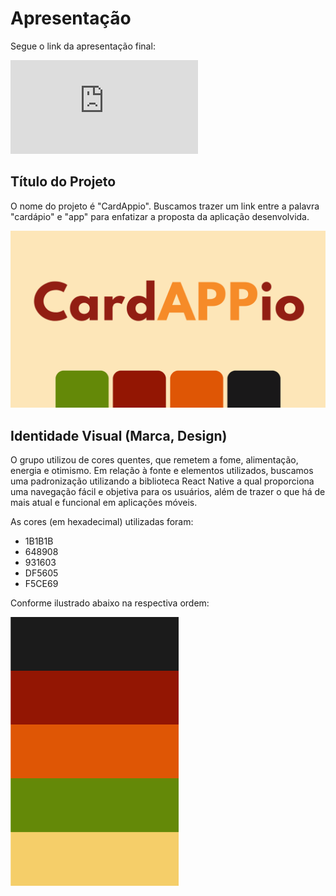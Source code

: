 # Apresentação

Segue o link da apresentação final:

![Apresentacao](https://github.com/ICEI-PUC-Minas-PMV-ADS/pmv-ads-2023-2-e3-proj-mov-t1-CardAppio/blob/main/docs/img/CARDAPPIO%20(2).pdf)

## Título do Projeto

O nome do projeto é "CardAppio". Buscamos trazer um link entre a palavra "cardápio" e "app" para enfatizar a proposta da aplicação desenvolvida.

![logo](https://github.com/ICEI-PUC-Minas-PMV-ADS/pmv-ads-2023-2-e3-proj-mov-t1-CardAppio/blob/main/docs/img/CARDAPPIO.png)

## Identidade Visual (Marca, Design)

O grupo utilizou de cores quentes, que remetem a fome, alimentação, energia e otimismo. Em relação à fonte e elementos utilizados, buscamos uma padronização utilizando a biblioteca React Native a qual proporciona uma navegação fácil e objetiva para os usuários, além de trazer o que há de mais atual e funcional em aplicações móveis.

As cores (em hexadecimal) utilizadas foram:

- 1B1B1B
- 648908
- 931603
- DF5605
- F5CE69

Conforme ilustrado abaixo na respectiva ordem:
  
![Cores](https://github.com/ICEI-PUC-Minas-PMV-ADS/pmv-ads-2023-2-e3-proj-mov-t1-CardAppio/blob/main/docs/img/Group%2013.png)

